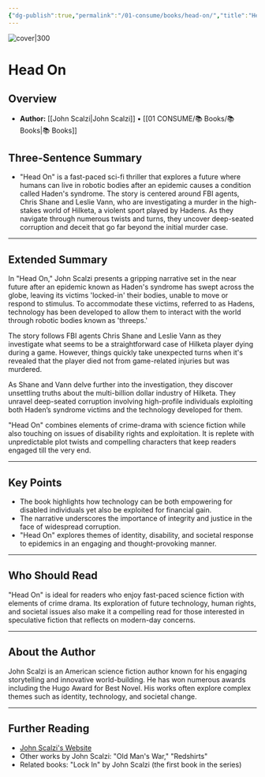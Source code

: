 ```yaml
---
{"dg-publish":true,"permalink":"/01-consume/books/head-on/","title":"Head On","tags":["science-fiction","identity","disability","society","epidemics"]}
---
```


![cover|300](http://books.google.com/books/content?id=wuvWDgAAQBAJ&printsec=frontcover&img=1&zoom=1&edge=curl&source=gbs_api)
# Head On

## Overview
- **Author:** [[John Scalzi\|John Scalzi]] • [[01 CONSUME/📚 Books/📚 Books\|📚 Books]]
## Three-Sentence Summary
- "Head On" is a fast-paced sci-fi thriller that explores a future where humans can live in robotic bodies after an epidemic causes a condition called Haden's syndrome. The story is centered around FBI agents, Chris Shane and Leslie Vann, who are investigating a murder in the high-stakes world of Hilketa, a violent sport played by Hadens. As they navigate through numerous twists and turns, they uncover deep-seated corruption and deceit that go far beyond the initial murder case.

---

## Extended Summary
In "Head On," John Scalzi presents a gripping narrative set in the near future after an epidemic known as Haden's syndrome has swept across the globe, leaving its victims 'locked-in' their bodies, unable to move or respond to stimulus. To accommodate these victims, referred to as Hadens, technology has been developed to allow them to interact with the world through robotic bodies known as 'threeps.'

The story follows FBI agents Chris Shane and Leslie Vann as they investigate what seems to be a straightforward case of Hilketa player dying during a game. However, things quickly take unexpected turns when it's revealed that the player died not from game-related injuries but was murdered.

As Shane and Vann delve further into the investigation, they discover unsettling truths about the multi-billion dollar industry of Hilketa. They unravel deep-seated corruption involving high-profile individuals exploiting both Haden’s syndrome victims and the technology developed for them.

"Head On" combines elements of crime-drama with science fiction while also touching on issues of disability rights and exploitation. It is replete with unpredictable plot twists and compelling characters that keep readers engaged till the very end.

---

## Key Points
- The book highlights how technology can be both empowering for disabled individuals yet also be exploited for financial gain.
- The narrative underscores the importance of integrity and justice in the face of widespread corruption.
- "Head On" explores themes of identity, disability, and societal response to epidemics in an engaging and thought-provoking manner.

---

## Who Should Read
"Head On" is ideal for readers who enjoy fast-paced science fiction with elements of crime drama. Its exploration of future technology, human rights, and societal issues also make it a compelling read for those interested in speculative fiction that reflects on modern-day concerns.

---

## About the Author
John Scalzi is an American science fiction author known for his engaging storytelling and innovative world-building. He has won numerous awards including the Hugo Award for Best Novel. His works often explore complex themes such as identity, technology, and societal change.

---

## Further Reading
- [John Scalzi's Website](https://whatever.scalzi.com/)
- Other works by John Scalzi: "Old Man's War," "Redshirts"
- Related books: "Lock In" by John Scalzi (the first book in the series)
